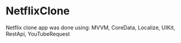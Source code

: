 # NetflixClone
Netflix clone app was done using: MVVM, CoreData, Localize, UIKit, RestApi, YouTubeRequest
